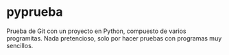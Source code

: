 pyprueba
========

Prueba de Git con un proyecto en Python, compuesto de varios programitas.
Nada pretencioso, solo por hacer pruebas con programas muy sencillos.

